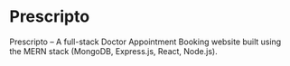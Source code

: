 # Prescripto
Prescripto – A full-stack Doctor Appointment Booking website built using the MERN stack (MongoDB, Express.js, React, Node.js).
